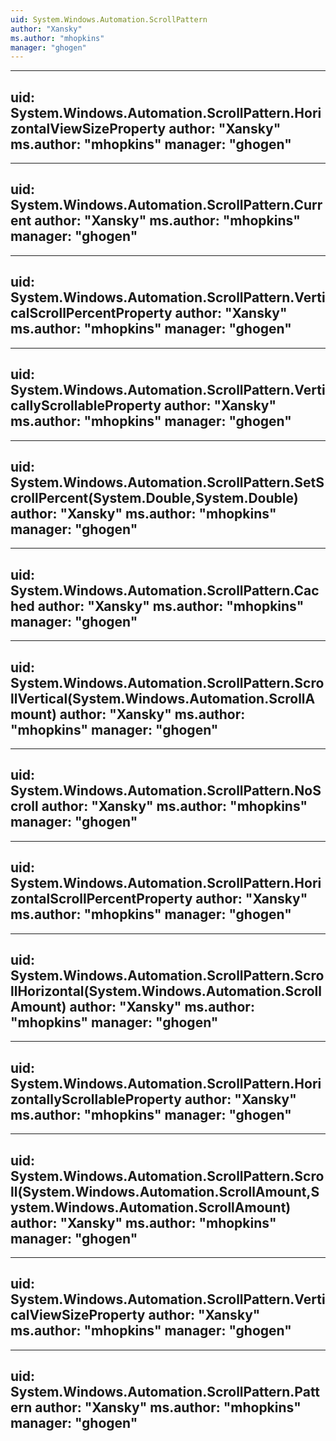 ```yaml
---
uid: System.Windows.Automation.ScrollPattern
author: "Xansky"
ms.author: "mhopkins"
manager: "ghogen"
---
```


---
uid: System.Windows.Automation.ScrollPattern.HorizontalViewSizeProperty
author: "Xansky"
ms.author: "mhopkins"
manager: "ghogen"
---

---
uid: System.Windows.Automation.ScrollPattern.Current
author: "Xansky"
ms.author: "mhopkins"
manager: "ghogen"
---

---
uid: System.Windows.Automation.ScrollPattern.VerticalScrollPercentProperty
author: "Xansky"
ms.author: "mhopkins"
manager: "ghogen"
---

---
uid: System.Windows.Automation.ScrollPattern.VerticallyScrollableProperty
author: "Xansky"
ms.author: "mhopkins"
manager: "ghogen"
---

---
uid: System.Windows.Automation.ScrollPattern.SetScrollPercent(System.Double,System.Double)
author: "Xansky"
ms.author: "mhopkins"
manager: "ghogen"
---

---
uid: System.Windows.Automation.ScrollPattern.Cached
author: "Xansky"
ms.author: "mhopkins"
manager: "ghogen"
---

---
uid: System.Windows.Automation.ScrollPattern.ScrollVertical(System.Windows.Automation.ScrollAmount)
author: "Xansky"
ms.author: "mhopkins"
manager: "ghogen"
---

---
uid: System.Windows.Automation.ScrollPattern.NoScroll
author: "Xansky"
ms.author: "mhopkins"
manager: "ghogen"
---

---
uid: System.Windows.Automation.ScrollPattern.HorizontalScrollPercentProperty
author: "Xansky"
ms.author: "mhopkins"
manager: "ghogen"
---

---
uid: System.Windows.Automation.ScrollPattern.ScrollHorizontal(System.Windows.Automation.ScrollAmount)
author: "Xansky"
ms.author: "mhopkins"
manager: "ghogen"
---

---
uid: System.Windows.Automation.ScrollPattern.HorizontallyScrollableProperty
author: "Xansky"
ms.author: "mhopkins"
manager: "ghogen"
---

---
uid: System.Windows.Automation.ScrollPattern.Scroll(System.Windows.Automation.ScrollAmount,System.Windows.Automation.ScrollAmount)
author: "Xansky"
ms.author: "mhopkins"
manager: "ghogen"
---

---
uid: System.Windows.Automation.ScrollPattern.VerticalViewSizeProperty
author: "Xansky"
ms.author: "mhopkins"
manager: "ghogen"
---

---
uid: System.Windows.Automation.ScrollPattern.Pattern
author: "Xansky"
ms.author: "mhopkins"
manager: "ghogen"
---
